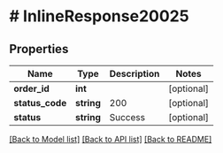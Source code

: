 # # InlineResponse20025

## Properties

Name | Type | Description | Notes
------------ | ------------- | ------------- | -------------
**order_id** | **int** |  | [optional]
**status_code** | **string** | 200 | [optional]
**status** | **string** | Success | [optional]

[[Back to Model list]](../../README.md#models) [[Back to API list]](../../README.md#endpoints) [[Back to README]](../../README.md)
